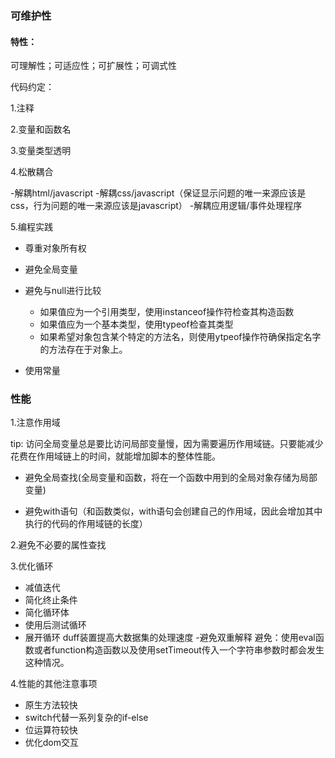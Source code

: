 ### 可维护性


#### 特性：

可理解性；可适应性；可扩展性；可调式性

代码约定：

1.注释

2.变量和函数名

3.变量类型透明

4.松散耦合

  -解耦html/javascript
  -解耦css/javascript（保证显示问题的唯一来源应该是css，行为问题的唯一来源应该是javascript）
  -解耦应用逻辑/事件处理程序

5.编程实践 

  - 尊重对象所有权
  - 避免全局变量
  - 避免与null进行比较
    - 如果值应为一个引用类型，使用instanceof操作符检查其构造函数
    - 如果值应为一个基本类型，使用typeof检查其类型
    - 如果希望对象包含某个特定的方法名，则使用ytpeof操作符确保指定名字的方法存在于对象上。

  - 使用常量


### 性能

1.注意作用域

tip: 访问全局变量总是要比访问局部变量慢，因为需要遍历作用域链。只要能减少花费在作用域链上的时间，就能增加脚本的整体性能。

  - 避免全局查找(全局变量和函数，将在一个函数中用到的全局对象存储为局部变量)
  
  - 避免with语句（和函数类似，with语句会创建自己的作用域，因此会增加其中执行的代码的作用域链的长度）

2.避免不必要的属性查找

3.优化循环

  - 减值迭代
  - 简化终止条件
  - 简化循环体
  - 使用后测试循环
  - 展开循环
    duff装置提高大数据集的处理速度
  -避免双重解释
    避免：使用eval函数或者function构造函数以及使用setTimeout传入一个字符串参数时都会发生这种情况。

4.性能的其他注意事项

  - 原生方法较快
  - switch代替一系列复杂的if-else
  - 位运算符较快
  - 优化dom交互









